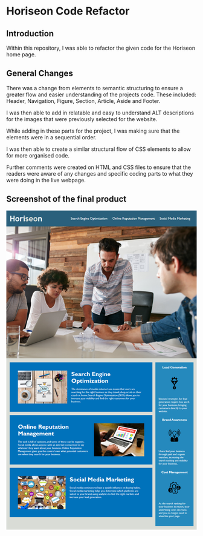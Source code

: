 # Horiseon Code Refactor

## Introduction
Within this repository, I was able to refactor the given code for the Horiseon home page. 

## General Changes
There was a change from elements to semantic structuring to ensure a greater flow and easier understanding of the projects code. These included: Header, Navigation, Figure, Section, Article, Aside and Footer.

I was then able to add in relatable and easy to understand ALT descriptions for the images that were previously selected for the website.

While adding in these parts for the project, I was making sure that the elements were in a sequential order.

I was then able to create a similar structural flow of CSS elements to allow for more organised code.

Further comments were created on HTML and CSS files to ensure that the readers were aware of any changes and specific coding parts to what they were doing in the live webpage.

## Screenshot of the final product
![](my-project/template/01-html-css-git-homework-demo.png)
